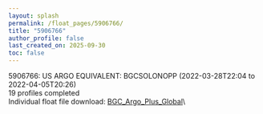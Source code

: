```yaml
---
layout: splash
permalink: /float_pages/5906766/
title: "5906766"
author_profile: false
last_created_on: 2025-09-30
toc: false
---
```

 
5906766: US ARGO EQUIVALENT: BGCSOLONOPP (2022-03-28T22:04 to 2022-04-05T20:26)\
19 profiles completed\
Individual float file download: [BGC_Argo_Plus_Global](https://ftp.soest.hawaii.edu/bgc_argo_plus/Individual_Floats/outliers_removed/5906766_Sprof_processed.nc)\
